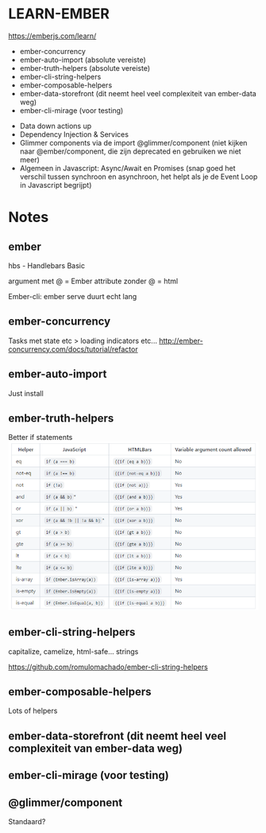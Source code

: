 # LEARN-EMBER
https://emberjs.com/learn/

- ember-concurrency
- ember-auto-import (absolute vereiste)
- ember-truth-helpers (absolute vereiste) 
- ember-cli-string-helpers
- ember-composable-helpers
- ember-data-storefront (dit neemt heel veel complexiteit van ember-data weg)
- ember-cli-mirage (voor testing)

+ Data down actions up
+ Dependency Injection & Services
+ Glimmer components via de import @glimmer/component (niet kijken naar @ember/component, die zijn deprecated en gebruiken we niet meer)
+ Algemeen in Javascript: Async/Await en Promises (snap goed het verschil tussen synchroon en asynchroon, het helpt als je de Event Loop in Javascript begrijpt)

# Notes
## ember
hbs - Handlebars Basic

argument met @ = Ember
attribute zonder @ = html

Ember-cli: ember serve duurt echt lang

## ember-concurrency
Tasks met state etc > loading indicators etc...
http://ember-concurrency.com/docs/tutorial/refactor

## ember-auto-import
Just install

## ember-truth-helpers
Better if statements
![ember-truth-helpers usage](images/9d0b98d4d6b9f3dde0baf058839c5e3f8ff6313e38636cd88446878fbd2db69b.png)  

## ember-cli-string-helpers
capitalize, camelize, html-safe... strings

https://github.com/romulomachado/ember-cli-string-helpers

## ember-composable-helpers
Lots of helpers

## ember-data-storefront (dit neemt heel veel complexiteit van ember-data weg)


## ember-cli-mirage (voor testing)

## @glimmer/component
Standaard?